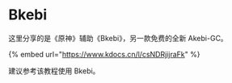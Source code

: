 # Bkebi

这里分享的是《原神》辅助《Bkebi》，另一款免费的全新 Akebi-GC。

{% embed url="https://www.kdocs.cn/l/csNDRjijraFk" %}

建议参考该教程使用 Bkebi。
